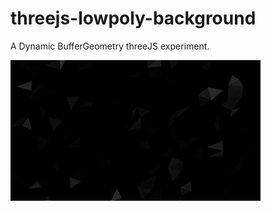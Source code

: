 # threejs-lowpoly-background

A Dynamic BufferGeometry threeJS experiment.

<img src='preview.gif' width='400'></img>

